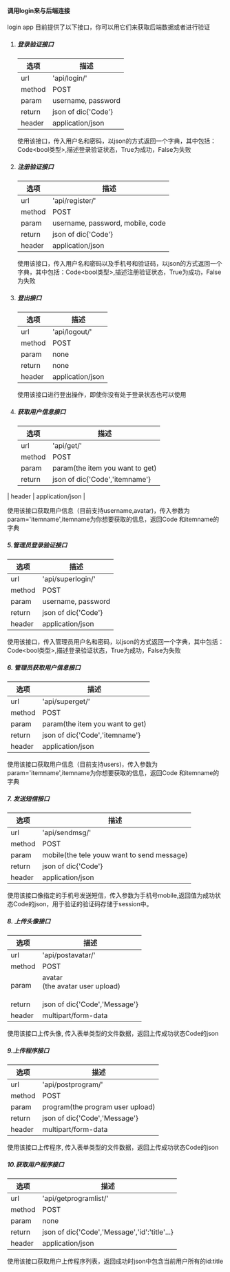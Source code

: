 #### 调用login来与后端连接

login app 目前提供了以下接口，你可以用它们来获取后端数据或者进行验证

1. ##### 登录验证接口

   | 选项   | 描述                      |
   | ------ | ------------------------- |
   | url    | 'api/login/'              |
   | method | POST                      |
   | param  | username, password        |
   | return | json of dic{'Code'<bool>} |
   | header | application/json          |

   使用该接口，传入用户名和密码，以json的方式返回一个字典，其中包括：Code<bool类型>,描述登录验证状态，True为成功，False为失败

2. ##### 注册验证接口

   | 选项   | 描述                             |
   | ------ | -------------------------------- |
   | url    | 'api/register/'                  |
   | method | POST                             |
   | param  | username, password, mobile, code |
   | return | json of dic{'Code'<bool>}        |
   | header | application/json                 |

   使用该接口，传入用户名和密码以及手机号和验证码，以json的方式返回一个字典，其中包括：Code<bool类型>,描述注册验证状态，True为成功，False为失败

3. ##### 登出接口

   | 选项   | 描述             |
   | ------ | ---------------- |
   | url    | 'api/logout/'    |
   | method | POST             |
   | param  | none             |
   | return | none             |
   | header | application/json |

   使用该接口进行登出操作，即使你没有处于登录状态也可以使用

4. ##### 获取用户信息接口

   | 选项   | 描述                                 |
   | ------ | ------------------------------------ |
   | url    | 'api/get/'                           |
   | method | POST                                 |
   | param  | param<str>(the item you want to get) |
   | return | json of dic{'Code'<bool>,'itemname'} |
| header | application/json                     |
   
   使用该接口获取用户信息（目前支持username,avatar)，传入参数为param='itemname',itemname为你想要获取的信息，返回Code 和itemname的字典<json>

##### 5.管理员登录验证接口

| 选项   | 描述                      |
| ------ | ------------------------- |
| url    | 'api/superlogin/'         |
| method | POST                      |
| param  | username, password        |
| return | json of dic{'Code'<bool>} |
| header | application/json          |

使用该接口，传入管理员用户名和密码，以json的方式返回一个字典，其中包括：Code<bool类型>,描述登录验证状态，True为成功，False为失败

##### 6. 管理员获取用户信息接口

| 选项   | 描述                                 |
| ------ | ------------------------------------ |
| url    | 'api/superget/'                      |
| method | POST                                 |
| param  | param<str>(the item you want to get) |
| return | json of dic{'Code'<bool>,'itemname'} |
| header | application/json                     |

使用该接口获取用户信息（目前支持users)，传入参数为param='itemname',itemname为你想要获取的信息，返回Code 和itemname的字典<json>

##### 7. 发送短信接口

| 选项   | 描述                                            |
| ------ | ----------------------------------------------- |
| url    | 'api/sendmsg/'                                  |
| method | POST                                            |
| param  | mobile<str>(the tele youw want to send message) |
| return | json of dic{'Code'<bool>}                       |
| header | application/json                                |

使用该接口像指定的手机号发送短信，传入参数为手机号mobile,返回值为成功状态Code的json，用于验证的验证码存储于session中。

##### 8. 上传头像接口

| 选项   | 描述                                      |
| ------ | ----------------------------------------- |
| url    | 'api/postavatar/'                         |
| method | POST                                      |
| param  | avatar<form file>(the avatar user upload) |
| return | json of dic{'Code'<bool>,'Message'<str>}  |
| header | multipart/form-data                       |

使用该接口上传头像, 传入表单类型的文件数据，返回上传成功状态Code的json

##### 9.上传程序接口

| 选项   | 描述                                        |
| ------ | ------------------------------------------- |
| url    | 'api/postprogram/'                          |
| method | POST                                        |
| param  | program<form file>(the program user upload) |
| return | json of dic{'Code'<bool>,'Message'<str>}    |
| header | multipart/form-data                         |

使用该接口上传程序, 传入表单类型的文件数据，返回上传成功状态Code的json

##### 10.获取用户程序接口

| 选项   | 描述                                                         |
| ------ | ------------------------------------------------------------ |
| url    | 'api/getprogramlist/'                                        |
| method | POST                                                         |
| param  | none                                                         |
| return | json of dic{'Code'<bool>,'Message'<str>,'id'<int>:'title'<str>...} |
| header | application/json                                             |

使用该接口获取用户上传程序列表，返回成功时json中包含当前用户所有的id:title